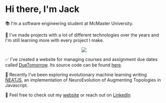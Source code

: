 # Hi there, I'm Jack
📚 I'm a software engineering student at McMaster University.

🔨 I've made projects with a lot of different technologies over the years and I'm still learning more with every project I make.
<p align="center">
<img src="https://skillicons.dev/icons?i=blender,c,cs,css,cpp,docker,express,flask,git,html,idea,ai,java,js,latex,linux,materialui,maven,mysql,nginx,nodejs,ps,processing,pug,py,raspberrypi,react,stackoverflow,ts,vscode&theme=dark&perline=15"></p>

✅ I've created a website for managing courses and assignment due dates called [DueTomorrow](https://duetomorrow.ca). Its source code can be found [here](https://github.com/JAWalmsley/DueTomorrow).

🧠 Recently I've been exploring evolutionary machine learning writing [NEATJS](https://github.com/JAWalmsley/NEATJS), an implementation of NeuroEvolution of Augmenting Topologies in Javascript.

📱 Feel free to check out my [website](https://jackwalmsley.com) or reach out on [LinkedIn](https://www.linkedin.com/in/jack-walmsley/)
